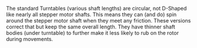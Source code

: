 The standard Turntables (various shaft lengths) are circular, not D-Shaped like nearly all stepper motor shafts. This means they can (and do) spin around the stepper motor shaft when they meet any friction.
These versions correct that but keep the same overall length. They have thinner shaft bodies (under turntable) to further make it less likely to rub on the rotor during movements.
